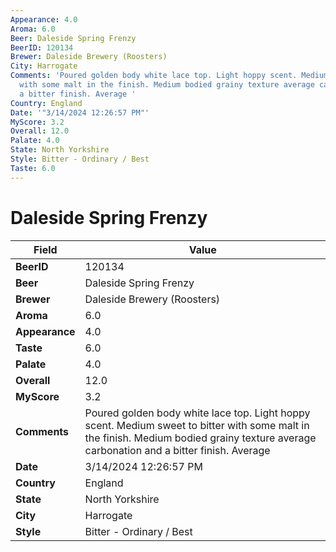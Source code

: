 ```yaml
---
Appearance: 4.0
Aroma: 6.0
Beer: Daleside Spring Frenzy
BeerID: 120134
Brewer: Daleside Brewery (Roosters)
City: Harrogate
Comments: 'Poured golden body white lace top. Light hoppy scent. Medium sweet to bitter
  with some malt in the finish. Medium bodied grainy texture average carbonation and
  a bitter finish. Average '
Country: England
Date: '"3/14/2024 12:26:57 PM"'
MyScore: 3.2
Overall: 12.0
Palate: 4.0
State: North Yorkshire
Style: Bitter - Ordinary / Best
Taste: 6.0
---
```


# Daleside Spring Frenzy

| Field         | Value |
|---------------|-------|
| **BeerID** | 120134 |
| **Beer** | Daleside Spring Frenzy |
| **Brewer** | Daleside Brewery (Roosters) |
| **Aroma** | 6.0 |
| **Appearance** | 4.0 |
| **Taste** | 6.0 |
| **Palate** | 4.0 |
| **Overall** | 12.0 |
| **MyScore** | 3.2 |
| **Comments** | Poured golden body white lace top. Light hoppy scent. Medium sweet to bitter with some malt in the finish. Medium bodied grainy texture average carbonation and a bitter finish. Average  |
| **Date** | 3/14/2024 12:26:57 PM |
| **Country** | England |
| **State** | North Yorkshire |
| **City** | Harrogate |
| **Style** | Bitter - Ordinary / Best |
